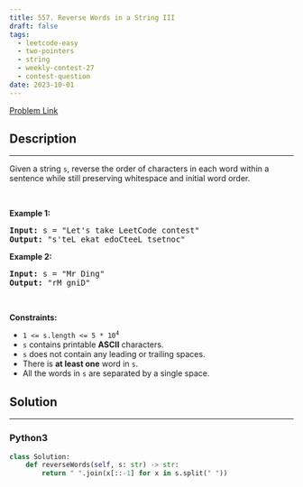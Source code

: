 ```yaml
---
title: 557. Reverse Words in a String III
draft: false
tags: 
  - leetcode-easy
  - two-pointers
  - string
  - weekly-contest-27
  - contest-question
date: 2023-10-01
---
```


[Problem Link](https://leetcode.com/problems/reverse-words-in-a-string-iii/)

## Description

---
<p>Given a string <code>s</code>, reverse the order of characters in each word within a sentence while still preserving whitespace and initial word order.</p>

<p>&nbsp;</p>
<p><strong class="example">Example 1:</strong></p>

<pre>
<strong>Input:</strong> s = &quot;Let&#39;s take LeetCode contest&quot;
<strong>Output:</strong> &quot;s&#39;teL ekat edoCteeL tsetnoc&quot;
</pre>

<p><strong class="example">Example 2:</strong></p>

<pre>
<strong>Input:</strong> s = &quot;Mr Ding&quot;
<strong>Output:</strong> &quot;rM gniD&quot;
</pre>

<p>&nbsp;</p>
<p><strong>Constraints:</strong></p>

<ul>
	<li><code>1 &lt;= s.length &lt;= 5 * 10<sup>4</sup></code></li>
	<li><code>s</code> contains printable <strong>ASCII</strong> characters.</li>
	<li><code>s</code> does not contain any leading or trailing spaces.</li>
	<li>There is <strong>at least one</strong> word in <code>s</code>.</li>
	<li>All the words in <code>s</code> are separated by a single space.</li>
</ul>


## Solution

---
### Python3
``` py title='reverse-words-in-a-string-iii'
class Solution:
    def reverseWords(self, s: str) -> str:
        return " ".join(x[::-1] for x in s.split(" "))
```

